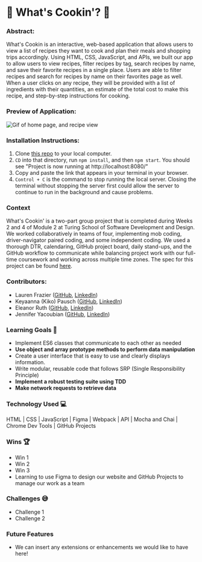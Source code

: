 # 🍴 What's Cookin'? 🍴️

### Abstract:
What's Cookin is an interactive, web-based application that allows users to view a list of recipes they want to cook and plan their meals and shopping trips accordingly. Using HTML, CSS, JavaScript, and APIs, we built our app to allow users to view recipes, filter recipes by tag, search recipes by name, and save their favorite recipes in a single place. Users are able to filter recipes and search for recipes by name on their favorites page as well. When a user clicks on any recipe, they will be provided with a list of ingredients with their quantities, an estimate of the total cost to make this recipe, and step-by-step instructions for cooking.

### Preview of Application:
![Gif of home page, and recipe view](http://www.giphy.com/gifs/V4bSMD3CFTpIQhFgDd)

### Installation Instructions:
1. Clone [this repo](https://github.com/Eleanorgruth/whats-cookin) to your local computer.
2. `CD` into that directory, run `npm install`, and then `npm start`. You should see "Project is now running at http://localhost:8080/"
3. Copy and paste the link that appears in your terminal in your browser.
4. `Control + C` is the command to stop running the local server. Closing the terminal without stopping the server first could allow the server to continue to run in the background and cause problems.

### Context
What's Cookin' is a two-part group project that is completed during Weeks 2 and 4 of Module 2 at Turing School of Software Development and Design. We worked collaboratively in teams of four, implementing mob coding, driver-navigator paired coding, and some independent coding. We used a thorough DTR, calendaring, GitHub project board, daily stand-ups, and the GitHub workflow to communicate while balancing project work with our full-time coursework and working across multiple time zones. The spec for this project can be found [here](https://frontend.turing.edu/projects/whats-cookin-part-one.html).

### Contributors:
- Lauren Frazier ([GitHub](https://github.com/FrazierLE), [LinkedIn](https://www.linkedin.com/in/lauren-frazier-745053188/))
- Keyaanna (Kiko) Pausch ([GitHub](https://github.com/knpausch), [LinkedIn](https://www.linkedin.com/in/knpausch/))
- Eleanor Ruth ([GitHub](https://github.com/Eleanorgruth), [LinkedIn](https://www.linkedin.com/in/eleanorgruth/))
- Jennifer Yacoubian ([GitHub](https://github.com/jmyacobn), [LinkedIn](https://www.linkedin.com/in/jennifer-yacoubian/))

### Learning Goals 🎯
- Implement ES6 classes that communicate to each other as needed
- **Use object and array prototype methods to perform data manipulation**
- Create a user interface that is easy to use and clearly displays information.
- Write modular, reusable code that follows SRP (Single Responsibility Principle)
- **Implement a robust testing suite using TDD**
- **Make network requests to retrieve data**

### Technology Used 💻
HTML | CSS | JavaScript | Figma | Webpack | API | Mocha and Chai | Chrome Dev Tools | GitHub Projects

### Wins 🏆
- Win 1
- Win 2
- Win 3
- Learning to use Figma to design our website and GitHub Projects to manage our work as a team

### Challenges 😅
- Challenge 1
- Challenge 2

### Future Features
- We can insert any extensions or enhancements we would like to have here!
